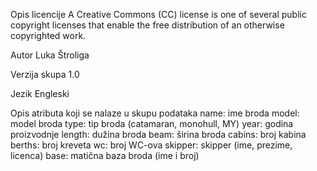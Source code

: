Opis licencije
A Creative Commons (CC) license is one of several public copyright licenses that enable the free distribution of an otherwise copyrighted work.

Autor
Luka Štroliga

Verzija skupa
1.0

Jezik
Engleski

Opis atributa koji se nalaze u skupu podataka
name: ime broda
model: model broda
type: tip broda (catamaran, monohull, MY)
year: godina proizvodnje
length: dužina broda
beam: širina broda
cabins: broj kabina
berths: broj kreveta
wc: broj WC-ova
skipper: skipper (ime, prezime, licenca)
base: matična baza broda (ime i broj)
